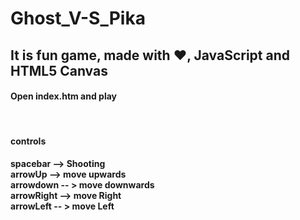 # Ghost_V-S_Pika
<h2>It is fun game, made with ❤, JavaScript and HTML5 Canvas</h2>
<h4><strong>Open index.htm and play</strong></h4>
<br>
<h4>controls</h4>
<strong>spacebar --> Shooting</strong><br>
<strong>arrowUp --> move upwards</strong><br>
<strong>arrowdown -- > move downwards</strong><br>
<strong>arrowRight --> move Right</strong><br>
<strong>arrowLeft -- > move Left</strong>
